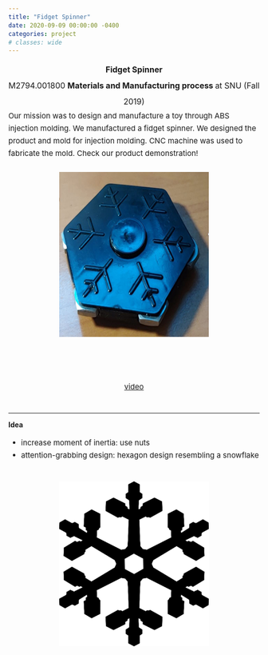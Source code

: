 ```yaml
---
title: "Fidget Spinner"
date: 2020-09-09 00:00:00 -0400
categories: project
# classes: wide
---
```


<div style="font-size: medium; line-height: 2em;">
<center><strong> Fidget Spinner </strong> <br>
  M2794.001800 <strong> Materials and Manufacturing process </strong> at SNU (Fall 2019) <br> </center>
</div>

<div style="font-size: 15px; line-height: 25px;">
Our mission was to design and manufacture a toy through ABS injection molding. We manufactured a fidget spinner. We designed the product and mold for injection molding. CNC machine was used to fabricate the mold. Check our product demonstration! <br>
  <br> <center>  <img src="/assets/images/fidgetspinner.JPG" border="0" width="300" height="330"/> </center> <br>

<br> <center> <a href="https://youtu.be/e5Zdj4nso0k" target="_blank">video</a> </center>
<br>
</div>

<hr class="one">
<strong> Idea </strong> <br>

<div style="font-size: 15px; line-height: 25px;">
  <ul>
    <li> increase moment of inertia: use nuts </li>
    <li> attention-grabbing design: hexagon design resembling a snowflake </li>
  </ul>
  <br> <center><img src="/assets/images/hexagon.png" border="0" width="300" height="330"/> </center>
<br>
</div>
  
    
